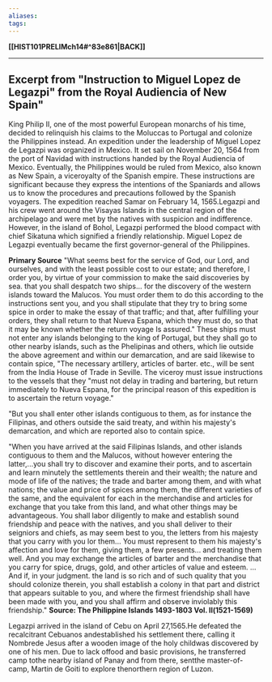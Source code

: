 ```yaml
---
aliases:
tags:
---
```

**[[HIST101PRELIMch14#^83e861|BACK]]**

---
## Excerpt from "Instruction to Miguel Lopez de Legazpi" from the Royal Audiencia of New Spain"
King Philip II, one of the most powerful European monarchs of his time, decided to relinquish his claims to the Moluccas to Portugal and colonize the Philippines instead. An expedition under the leadership of Miguel Lopez de Legazpi was organized in Mexico. It set sail on November 20, 1564 from the port of Navidad with instructions handed by the Royal Audiencia of Mexico. Eventually, the Philippines would be ruled from Mexico, also known as New Spain, a viceroyalty of the Spanish empire. These instructions are significant because they express the intentions of the Spaniards and allows us to know the procedures and precautions followed by the Spanish voyagers. The expedition reached Samar on February 14, 1565.Legazpi and his crew went around the Visayas Islands in the central region of the archipelago and were met by the natives with suspicion and indifference. However, in the island of Bohol, Legazpi performed the blood compact with chief Sikatuna which signified a friendly relationship. Miguel Lopez de Legazpi eventually became the first governor-general of the Philippines.

**Primary Source**
"What seems best for the service of God, our Lord, and ourselves, and with the least possible cost to our estate; and therefore, I order you, by virtue of your commission to make the said discoveries by sea. that you shall despatch two ships... for the discovery of the western islands toward the Malucos. You must order them to do this according to the instructions sent you, and you shall stipulate that they try to bring some spice in order to make the essay of that traffic; and that, after fulfilling your orders, they shall return to that Nueva Espana, which they must do, so that it may be known whether the return voyage Is assured." These ships must not enter any islands belonging to the king of Portugal, but they shall go to other nearby islands, such as the Phelipinas and others, which lie outside the above agreement and within our demarcation, and are said likewise to contain spice, "The necessary artillery, articles of barter. etc., will be sent from the India House of Trade in Seville. The viceroy must issue instructions to the vessels that they "must not delay in trading and bartering, but return immediately to Nueva Espana, for the principal reason of this expedition is to ascertain the return voyage."

"But you shall enter other islands contiguous to them, as for instance the Filipinas, and others outside the said treaty, and within his majesty's demarcation, and which are reported also to contain spice.

"When you have arrived at the said Filipinas Islands, and other islands contiguous to them and the Malucos, without however entering the latter,...you shall try to discover and examine their ports, and to ascertain and learn minutely the settlements therein and their wealth; the nature and mode of life of the natives; the trade and barter among them, and with what nations; the value and price of spices among them, the different varieties of the same, and the equivalent for each in the merchandise and articles for exchange that you take from this land, and what other things may be advantageous. You shall labor diligently to make and establish sound friendship and peace with the natives, and you shall deliver to their seigniors and chiefs, as may seem best to you, the letters from his majesty that you carry with you lor them... You must represent to them his majesty's affection and love for them, giving them, a few presents... and treating them well. And you may exchange the articles of barter and the merchandise that you carry for spice, drugs, gold, and other articles of value and esteem. ... And if, in your judgment. the land is so rich and of such quality that you should colonize therein, you shall establish a colony in that part and district that appears suitable to you, and where the firmest friendship shall have been made with you, and you shall affirm and observe inviolably this friendship."
**Source: The Philippine Islands 1493-1803 Vol. ll(1521-1569)**

Legazpi arrived in the island of Cebu on April 27,1565.He defeated the recalcitrant Cebuanos andestablished his settlement there, calling it Nombrede Jesus after a wooden image of the holy childwas discovered by one of his men. Due to lack offood and basic provisions, he transferred camp tothe nearby island of Panay and from there, sentthe master-of-camp, Martin de Goiti to explore thenorthern region of Luzon.